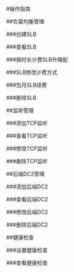 #操作指南

##负载均衡管理

###创建SLB

###查看SLB

###按时长计费SLB升降配

###SLB修改计费方式

###包月SLB续费

###删除SLB

##监听管理

###添加TCP监听

###查看TCP监听

###修改TCP监听

###删除TCP监听

##后端DC2管理

###添加后端DC2

###查看后端DC2

###修改后端DC2

###删除后端DC2

##健康检查

###设置健康检查

###查看健康检查

